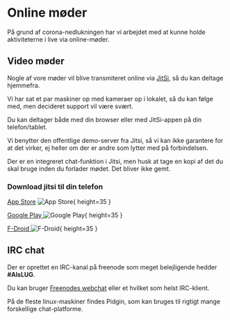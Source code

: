 # Online møder
På grund af corona-nedlukningen har vi arbejdet med at kunne holde aktiviteterne i live via online-møder.





## Video møder
Nogle af vore møder vil blive transmiteret online via [JitSi](https://meet.jit.si/AlsLUG), så du kan deltage hjemmefra.

Vi har sat et par maskiner op med kameraer op i lokalet, så du kan følge med, men decideret support vil være svært.

Du kan deltager både med din browser eller med JitSi-appen på din telefon/tablet.

Vi benytter den offentlige demo-server fra Jitsi, så vi kan ikke garantere for at det virker, ej heller om der er andre som lytter med på forbindelsen.

Der er en integreret chat-funktion i Jitsi, men husk at tage en kopi af det du skal bruge inden du forlader mødet. Det bliver ikke gemt.





### Download jitsi til din telefon

[App Store](https://apps.apple.com/us/app/jitsi-meet/id1165103905)
![App Store](https://jitsi.org/wp-content/uploads/2020/04/download-apple.png){ height=35 }

[Google Play ](https://play.google.com/store/apps/details?id=org.jitsi.meet)
![Google Play](https://jitsi.org/wp-content/uploads/2020/04/35-google-play-icon.png){ height=35 }

[F-Droid ](https://f-droid.org/en/packages/org.jitsi.meet/)
![F-Droid](https://jitsi.org/wp-content/uploads/2020/04/35-FDroid-icon-blue.png){ height=35 }




## IRC chat
Der er oprettet en IRC-kanal på freenode som meget belejligende hedder **#AlsLUG**.

Du kan bruger [Freenodes webchat](https://webchat.freenode.org#AlsLUG) eller et hvilket som helst IRC-klient.

På de fleste linux-maskiner findes Pidgin, som kan bruges til rigtigt mange forskellige chat-platforme.
